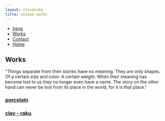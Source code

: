 ```yaml
---
layout: slovensko
title: unique works
---
```


<div class="container-fluid">
        <nav class="col-xs-12 col-sm-12 col-md-6 pull-right">
            <ul class="row">
                <a href="{{ site.baseurl }}{{ post.url }}/en/irena"><li class="col-xs-6 col-sm-4 col-md-3 top">Irena</li></a>
                <a href="{{ site.baseurl }}{{ post.url }}/en/works"><li class="col-xs-6 col-sm-4 col-md-3 top">Works</li></a>
                <a href="{{ site.baseurl }}{{ post.url }}/en/contact"><li class="col-xs-6 col-sm-4 col-md-3 top">Contact</li></a>
                <a href="{{ site.baseurl }}{{ post.url }}/en/"><li class="col-xs-6 col-sm-4 col-md-3 top">Home</li></a>
            </ul>
        </nav>  
</div>
<div class="container-fluid">
    <div class="cover-izdelki">
      <h2 class="naslov">Works</h2>
        <div class="opis">
           <p class="tekst text-center">
            "Things separate from their stories have no meaning. They are only shapes. Of a certain size and color. A certain weight. When their meaning has become lost to us they no longer even have a name.
            The story on the other hand can never be lost from its place in the world, for it is that place."
            </p>
        </div>
        <div class="row izdelki">
            <a class="link-more" href="{{ site.baseurl }}{{ post.url }}/en/porcelain">
                <div class="col-md-6 col-sm-12 col-xs-12 link-izdelki">
                    <h3>
                    porcelain
                    </h3>
        	    </div>
            </a>
            <a class="link-more" href="{{ site.baseurl }}{{ post.url }}/en/clay-raku">
                <div class="col-md-6 col-sm-12 col-xs-12 link-izdelki">
                    <h3>
                    clay - raku
                    </h3>
                </div>
            </a>
    	</div>
	</div>
</div>
